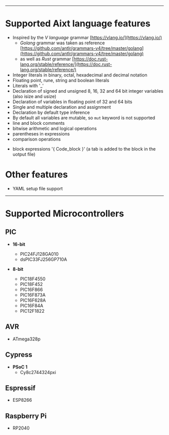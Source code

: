 
--------------------
# Supported Aixt language features

- Inspired by the _V language_ grammar [https://vlang.io/](https://vlang.io/)
    - _Golang_ grammar was taken as reference [https://github.com/antlr/grammars-v4/tree/master/golang](https://github.com/antlr/grammars-v4/tree/master/golang)
    - as well as _Rust_ grammar [https://doc.rust-lang.org/stable/reference/](https://doc.rust-lang.org/stable/reference/)
- Integer literals in binary, octal, hexadecimal and decimal notation
- Floating point, rune, string and boolean literals
- Literals with '_'
- Declaration of signed and unsigned 8, 16, 32 and 64 bit integer variables (also isize and usize)
- Declaration of variables in floating point of 32 and 64 bits
- Single and multiple declaration and assignment
- Declaration by default type inference
- By default all variables are mutable, so `mut` keyword is not supported 
- line and block comments
- bitwise arithmetic and logical operations
- parentheses in expressions
- comparison operations
<!-- - of compound operations '+=', etc. -->
- block expressions '{ Code_block }' (a tab is added to the block in the uotput file)
<!-- - function declarations and return values
- if-else statements, infinity for , for as while -->

# Other features

- YAML setup file support

----------------------------
# Supported Microcontrollers

## PIC

- **16-bit**
    - PIC24FJ128GA010
    - dsPIC33FJ256GP710A

- **8-bit**
    - PIC18F4550
    - PIC18F452
    - PIC16F866
    - PIC16F873A
    - PIC16F628A
    - PIC16F84A
    - PIC12F1822

## AVR
- ATmega328p

## Cypress

- **PSoC 1**
    - Cy8c2744324pxi

## Espressif
- ESP8266

## Raspberry Pi
- RP2040


